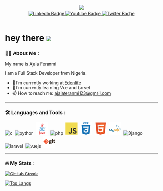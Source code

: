 <div id="profile" align="center">
<div class="header">

<img src="https://media.giphy.com/media/HLB0nLA36GCCo6JuB5/giphy.gif" Width="200"/>

</div>


<div id="badges">

  <a href="https://www.linkedin.com/in/ajalaoluwaferanmi/">
    <img src="https://img.shields.io/badge/LinkedIn-blue?style=for-the-badge&logo=linkedin&logoColor=white" alt="LinkedIn Badge"/>
  </a>
  <a href="https://www.sololearn.com/Profile/23417648/?ref=app">
    <img src="https://img.shields.io/badge/SoloLearn-red?style=for-the-badge&logo=Sololarn&logoColor=white" alt="Youtube Badge"/>
  </a>
  <a href="https://twitter.com/Ajala97212459?t=_ImM6KQ8C-PNeHt3WtqttQ&s=09">
    <img src="https://img.shields.io/badge/Twitter-blue?style=for-the-badge&logo=twitter&logoColor=white" alt="Twitter Badge"/>
  </a>
  
</div>

<div id="views">

<img src="https://komarev.com/ghpvc/?username=Eranmonnie&style=flat-square&color=blue" alt=""/>

</div>

</div>

<h1>
  hey there
  <img src="https://media.giphy.com/media/hvRJCLFzcasrR4ia7z/giphy.gif" width="30px"/>
</h1>


### :man_technologist: About Me :
My name is Ajala Feranmi

I am a Full Stack Developer from Nigeria.

- 🔭 I’m currently working  at <a href="https://ouredenlife.com/">Edenlife</a>
- 🌱 I’m currently learning Vue and Larvel
- 📫 How to reach me: ajalaferanmi123@gmail.com

---
### :hammer_and_wrench: Languages and Tools :
<div>

  <img src="https://cdn.jsdelivr.net/gh/devicons/devicon/icons/c/c-original.svg" title="c" alt="c" width="40" height="40"/>&nbsp;
  <img src="https://cdn.jsdelivr.net/gh/devicons/devicon/icons/python/python-original.svg" title="python" alt="python" width="40" height="40"/>&nbsp;
  <img src="https://github.com/devicons/devicon/blob/master/icons/java/java-original-wordmark.svg" title="Java" alt="Java" width="40" height="40"/>&nbsp;
  <img src="https://cdn.jsdelivr.net/gh/devicons/devicon/icons/php/php-original.svg" title="php" alt="php" width="40" height="40"/>&nbsp;
  <img src="https://github.com/devicons/devicon/blob/master/icons/javascript/javascript-original.svg" title="JavaScript" alt="JavaScript" width="40" height="40"/>&nbsp;
  <img src="https://github.com/devicons/devicon/blob/master/icons/css3/css3-plain-wordmark.svg"  title="CSS3" alt="CSS" width="40" height="40"/>&nbsp;
  <img src="https://github.com/devicons/devicon/blob/master/icons/html5/html5-original.svg" title="HTML5" alt="HTML" width="40" height="40"/>&nbsp;
  <img src="https://github.com/devicons/devicon/blob/master/icons/mysql/mysql-original-wordmark.svg" title="MySQL"  alt="MySQL" width="40" height="40"/>&nbsp;
   <img src="https://cdn.jsdelivr.net/gh/devicons/devicon/icons/django/django-plain.svg" title="Django" alt="Django" width="40" height="40"/>&nbsp;
  <img src="https://cdn.jsdelivr.net/gh/devicons/devicon/icons/laravel/laravel-plain.svg" title="laravel" alt="laravel" width="40" height="40"/>&nbsp;
   <img src="https://cdn.jsdelivr.net/gh/devicons/devicon/icons/vuejs/vuejs-original.svg" title="vuejs" alt="vuejs" width="40" height="40"/>&nbsp;
  <img src="https://github.com/devicons/devicon/blob/master/icons/git/git-original-wordmark.svg" title="Git" alt="Git" width="40" height="40"/>
  
</div>

---
### :fire: My Stats :
[![GitHub Streak](http://github-readme-streak-stats.herokuapp.com?user=Eranmonnie&theme=dark&background=000000)](https://git.io/streak-stats)


[![Top Langs](https://github-readme-stats.vercel.app/api/top-langs/?username=Eranmonnie&layout=compact&theme=vision-friendly-dark)](https://github.com/anuraghazra/github-readme-stats)



